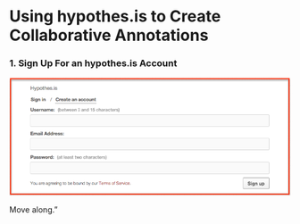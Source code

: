 # Using hypothes.is to Create Collaborative Annotations

### 1. Sign Up For an hypothes.is Account
![hypothes.is1](/hypo-image1.png)

Move along.”



